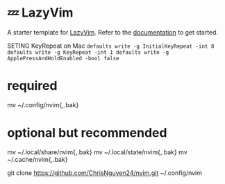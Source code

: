 # 💤 LazyVim

A starter template for [LazyVim](https://github.com/LazyVim/LazyVim).
Refer to the [documentation](https://lazyvim.github.io/installation) to get started.

SETING KeyRepeat on Mac
`
defaults write -g InitialKeyRepeat -int 8
defaults write -g KeyRepeat -int 1
defaults write -g ApplePressAndHoldEnabled -bool false
`

# required
mv ~/.config/nvim{,.bak}

# optional but recommended
mv ~/.local/share/nvim{,.bak}
mv ~/.local/state/nvim{,.bak}
mv ~/.cache/nvim{,.bak}



git clone https://github.com/ChrisNguyen24/nvim.git ~/.config/nvim


